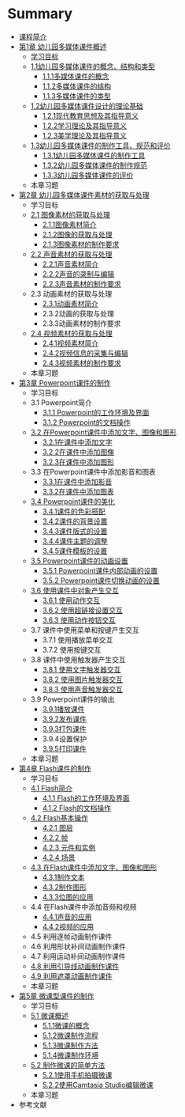 # Summary

* [课程简介](README.md)
* [第1章  幼儿园多媒体课件概述](di-1-zhang-you-er-yuan-duo-mei-ti-ke-jian-gai-shu.md)
  * [学习目标](xue-xi-mu-biao.md)
  * [1.1幼儿园多媒体课件的概念、结构和类型](11you-er-yuan-duo-mei-ti-ke-jian-de-gai-nian-3001-jie-gou-he-lei-xing.md)
    * [1.1.1多媒体课件的概念](111duo-mei-ti-ke-jian-de-gai-nian.md)
    * [1.1.2多媒体课件的结构](112duo-mei-ti-ke-jian-de-jie-gou.md)
    * [1.1.3多媒体课件的类型](113duo-mei-ti-ke-jian-de-lei-xing.md)
  * [1.2幼儿园多媒体课件设计的理论基础](12you-er-yuan-duo-mei-ti-ke-jian-she-ji-de-li-lun-ji-chu.md)
    * [1.2.1现代教育思想及其指导意义](121xian-dai-jiao-yu-si-xiang-ji-qi-zhi-dao-yi-yi.md)
    * [1.2.2学习理论及其指导意义](122xue-xi-li-lun-ji-qi-zhi-dao-yi-yi.md)
    * [1.2.3美学理论及其指导意义](123mei-xue-li-lun-ji-qi-zhi-dao-yi-yi.md)
  * [1.3幼儿园多媒体课件的制作工具、规范和评价](13you-er-yuan-duo-mei-ti-ke-jian-de-zhi-zuo-gong-ju-3001-gui-fan-he-ping-jia.md)
    * [1.3.1幼儿园多媒体课件的制作工具](131you-er-yuan-duo-mei-ti-ke-jian-de-zhi-zuo-gong-ju.md)
    * [1.3.2幼儿园多媒体课件的制作规范](132you-er-yuan-duo-mei-ti-ke-jian-de-zhi-zuo-gui-fan.md)
    * [1.3.3幼儿园多媒体课件的评价](133you-er-yuan-duo-mei-ti-ke-jian-de-ping-jia.md)
  * 本章习题
* [第2章  幼儿园多媒体课件素材的获取与处理](di-2-zhang-you-er-yuan-duo-mei-ti-ke-jian-su-cai-de-huo-qu-yu-chu-li.md)
  * 学习目标
  * [2.1 图像素材的获取与处理](di-2-zhang-you-er-yuan-duo-mei-ti-ke-jian-su-cai-de-huo-qu-yu-chu-li/21-tu-xiang-su-cai-de-huo-qu-yu-chu-li.md)
    * [2.1.1图像素材简介](di-2-zhang-you-er-yuan-duo-mei-ti-ke-jian-su-cai-de-huo-qu-yu-chu-li/21-tu-xiang-su-cai-de-huo-qu-yu-chu-li/211tu-xiang-su-cai-jian-jie.md)
    * [2.1.2图像的获取与处理](di-2-zhang-you-er-yuan-duo-mei-ti-ke-jian-su-cai-de-huo-qu-yu-chu-li/21-tu-xiang-su-cai-de-huo-qu-yu-chu-li/212tu-xiang-de-huo-qu-yu-chu-li.md)
    * [2.1.3图像素材的制作要求](di-2-zhang-you-er-yuan-duo-mei-ti-ke-jian-su-cai-de-huo-qu-yu-chu-li/21-tu-xiang-su-cai-de-huo-qu-yu-chu-li/213tu-xiang-su-cai-de-zhi-zuo-yao-qiu.md)
  * [2.2 声音素材的获取与处理](di-2-zhang-you-er-yuan-duo-mei-ti-ke-jian-su-cai-de-huo-qu-yu-chu-li/22-sheng-yin-su-cai-de-huo-qu-yu-chu-li.md)
    * [2.2.1声音素材简介](di-2-zhang-you-er-yuan-duo-mei-ti-ke-jian-su-cai-de-huo-qu-yu-chu-li/22-sheng-yin-su-cai-de-huo-qu-yu-chu-li/221sheng-yin-su-cai-jian-jie.md)
    * [2.2.2声音的录制与编辑](di-2-zhang-you-er-yuan-duo-mei-ti-ke-jian-su-cai-de-huo-qu-yu-chu-li/22-sheng-yin-su-cai-de-huo-qu-yu-chu-li/222sheng-yin-de-lu-zhi-yu-bian-ji.md)
    * [2.2.3声音素材的制作要求](di-2-zhang-you-er-yuan-duo-mei-ti-ke-jian-su-cai-de-huo-qu-yu-chu-li/22-sheng-yin-su-cai-de-huo-qu-yu-chu-li/223sheng-yin-su-cai-de-zhi-zuo-yao-qiu.md)
  * 2.3 动画素材的获取与处理
    * [2.3.1动画素材简介](di-2-zhang-you-er-yuan-duo-mei-ti-ke-jian-su-cai-de-huo-qu-yu-chu-li/231dong-hua-su-cai-jian-jie.md)
    * 2.3.2动画的获取与处理
    * 2.3.3动画素材的制作要求
  * [2.4 视频素材的获取与处理](24-shi-pin-su-cai-de-huo-qu-yu-chu-li.md)
    * [2.4.1视频素材简介](24-shi-pin-su-cai-de-huo-qu-yu-chu-li/241shi-pin-su-cai-jian-jie.md)
    * [2.4.2视频信息的采集与编辑](24-shi-pin-su-cai-de-huo-qu-yu-chu-li/242shi-pin-xin-xi-de-cai-ji-yu-bian-ji.md)
    * [2.4.3视频素材的制作要求](24-shi-pin-su-cai-de-huo-qu-yu-chu-li/243shi-pin-su-cai-de-zhi-zuo-yao-qiu.md)
  * 本章习题
* [第3章  Powerpoint课件的制作](di-3-zhang-powerpoint-ke-jian-de-zhi-zuo.md)
  * 学习目标
  * 3.1 Powerpoint简介
    * [3.1.1 Powerpoint的工作环境及界面](311-powerpointde-gong-zuo-huan-jing-ji-jie-mian.md)
    * [3.1.2 Powerpoint的文档操作](312-powerpointde-wen-dang-cao-zuo.md)
  * [3.2 在Powerpoint课件中添加文字、图像和图形](32-zai-powerpoint-ke-jian-zhong-tian-jia-wen-zi-3001-tu-xiang-he-tu-xing.md)
    * [3.2.1在课件中添加文字](321zai-ke-jian-zhong-tian-jia-wen-zi.md)
    * [3.2.2在课件中添加图像](322zai-ke-jian-zhong-tian-jia-tu-xiang.md)
    * [3.2.3在课件中添加图形](323zai-ke-jian-zhong-tian-jia-tu-xing.md)
  * 3.3 在Powerpoint课件中添加影音和图表
    * [3.3.1在课件中添加影音](331zai-ke-jian-zhong-tian-jia-ying-yin.md)
    * [3.3.2在课件中添加图表](332zai-ke-jian-zhong-tian-jia-tu-biao.md)
  * [3.4 Powerpoint课件的美化](34-powerpointke-jian-de-mei-hua.md)
    * [3.4.1课件的色彩搭配](341ke-jian-de-se-cai-da-pei.md)
    * [3.4.2课件的背景设置](342ke-jian-de-bei-jing-she-zhi.md)
    * [3.4.3课件版式的设置](343ke-jian-ban-shi-de-she-zhi.md)
    * [3.4.4课件主题的调整](344ke-jian-zhu-ti-de-diao-zheng.md)
    * [3.4.5课件模板的设置](345ke-jian-mo-ban-de-she-zhi.md)
  * [3.5 Powerpoint课件的动画设置](35-powerpointke-jian-de-dong-hua-she-zhi.md)
    * [3.5.1 Powerpoint课件内部动画的设置](351-powerpointke-jian-nei-bu-dong-hua-de-she-zhi.md)
    * [3.5.2 Powerpoint课件切换动画的设置](352-powerpointke-jian-qie-huan-dong-hua-de-she-zhi.md)
  * [3.6 使用课件中对象产生交互](36-shi-yong-ke-jian-zhong-dui-xiang-chan-sheng-jiao-hu.md)
    * [3.6.1 使用动作交互](36-shi-yong-ke-jian-zhong-dui-xiang-chan-sheng-jiao-hu/361-shi-yong-dong-zuo-jiao-hu.md)
    * [3.6.2 使用超链接设置交互](36-shi-yong-ke-jian-zhong-dui-xiang-chan-sheng-jiao-hu/362-shi-yong-chao-lian-jie-she-zhi-jiao-hu.md)
    * [3.6.3 使用动作按钮交互](36-shi-yong-ke-jian-zhong-dui-xiang-chan-sheng-jiao-hu/363-shi-yong-dong-zuo-an-niu-jiao-hu.md)
  * 3.7 课件中使用菜单和按键产生交互
    * 3.7.1 使用播放菜单交互
    * 3.7.2 使用按键交互
  * 3.8 课件中使用触发器产生交互
    * [3.8.1 使用文字触发器交互](381-shi-yong-wen-zi-hong-fa-qi-jiao-hu.md)
    * [3.8.2 使用图片触发器交互](382-shi-yong-tu-pian-hong-fa-qi-jiao-hu.md)
    * [3.8.3 使用声音触发器交互](383-shi-yong-sheng-yin-hong-fa-qi-jiao-hu.md)
  * 3.9 Powerpoint课件的输出
    * [3.9.1播放课件](391bo-fang-ke-jian.md)
    * [3.9.2发布课件](392fa-bu-ke-jian.md)
    * [3.9.3打包课件](393da-bao-ke-jian.md)
    * 3.9.4设置保护
    * [3.9.5打印课件](395da-yin-ke-jian.md)
  * 本章习题
* [第4章  Flash课件的制作](di-4-zhang-flash-ke-jian-de-zhi-zuo.md)
  * 学习目标
  * [4.1 Flash简介](41-flashjian-jie.md)
    * [4.1.1 Flash的工作环境及界面](41-flashjian-jie/411-flashde-gong-zuo-huan-jing-ji-jie-mian.md)
    * [4.1.2 Flash的文档操作](41-flashjian-jie/412-flashde-wen-dang-cao-zuo.md)
  * [4.2 Flash基本操作](42-flashji-ben-cao-zuo.md)
    * [4.2.1 图层](42-flashji-ben-cao-zuo/421-tu-ceng.md)
    * [4.2.2 帧](42-flashji-ben-cao-zuo/422-zheng.md)
    * [4.2.3 元件和实例](42-flashji-ben-cao-zuo/423-yuan-jian-he-shi-li.md)
    * [4.2.4 场景](42-flashji-ben-cao-zuo/424-chang-jing.md)
  * [4.3 在Flash课件中添加文字、图像和图形](43-zai-flash-ke-jian-zhong-tian-jia-wen-zi-3001-tu-xiang-he-tu-xing.md)
    * [4.3.1制作文本](43-zai-flash-ke-jian-zhong-tian-jia-wen-zi-3001-tu-xiang-he-tu-xing/431zhi-zuo-wen-ben.md)
    * [4.3.2制作图形](43-zai-flash-ke-jian-zhong-tian-jia-wen-zi-3001-tu-xiang-he-tu-xing/432zhi-zuo-tu-xing.md)
    * [4.3.3位图的应用](43-zai-flash-ke-jian-zhong-tian-jia-wen-zi-3001-tu-xiang-he-tu-xing/433wei-tu-de-ying-yong.md)
  * 4.4 在Flash课件中添加音频和视频
    * [4.4.1声音的应用](441sheng-yin-de-ying-yong.md)
    * [4.4.2视频的应用](442shi-pin-de-ying-yong.md)
  * 4.5 利用逐帧动画制作课件
  * 4.6 利用形状补间动画制作课件
  * 4.7 利用运动补间动画制作课件
  * [4.8 利用引导线动画制作课件](48-li-yong-yin-dao-xian-dong-hua-zhi-zuo-ke-jian.md)
  * [4.9 利用遮罩动画制作课件](49-li-yong-zhe-zhao-dong-hua-zhi-zuo-ke-jian.md)
  * 本章习题
* [第5章  微课型课件的制作](di-5-zhang-wei-ke-xing-ke-jian-de-zhi-zuo.md)
  * 学习目标
  * [5.1 微课概述](51-wei-ke-gai-shu.md)
    * [5.1.1微课的概念](51-wei-ke-gai-shu/511wei-ke-de-gai-nian.md)
    * [5.1.2微课制作流程](51-wei-ke-gai-shu/512wei-ke-zhi-zuo-liu-cheng.md)
    * [5.1.3微课制作方法](51-wei-ke-gai-shu/513wei-ke-zhi-zuo-fang-fa.md)
    * [5.1.4微课制作环境](51-wei-ke-gai-shu/514wei-ke-zhi-zuo-huan-jing.md)
  * [5.2 制作微课的简单方法](52-zhi-zuo-wei-ke-de-jian-dan-fang-fa.md)
    * [5.2.1使用手机拍摄微课](52-zhi-zuo-wei-ke-de-jian-dan-fang-fa/521shi-yong-shou-ji-pai-she-wei-ke.md)
    * [5.2.2使用Camtasia Studio编辑微课](52-zhi-zuo-wei-ke-de-jian-dan-fang-fa/522shi-yong-camtasia-studio-bian-ji-wei-ke.md)
  * 本章习题
* 参考文献

